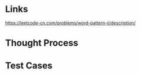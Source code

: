 # Links
https://leetcode-cn.com/problems/word-pattern-ii/description/

# Thought Process

# Test Cases

